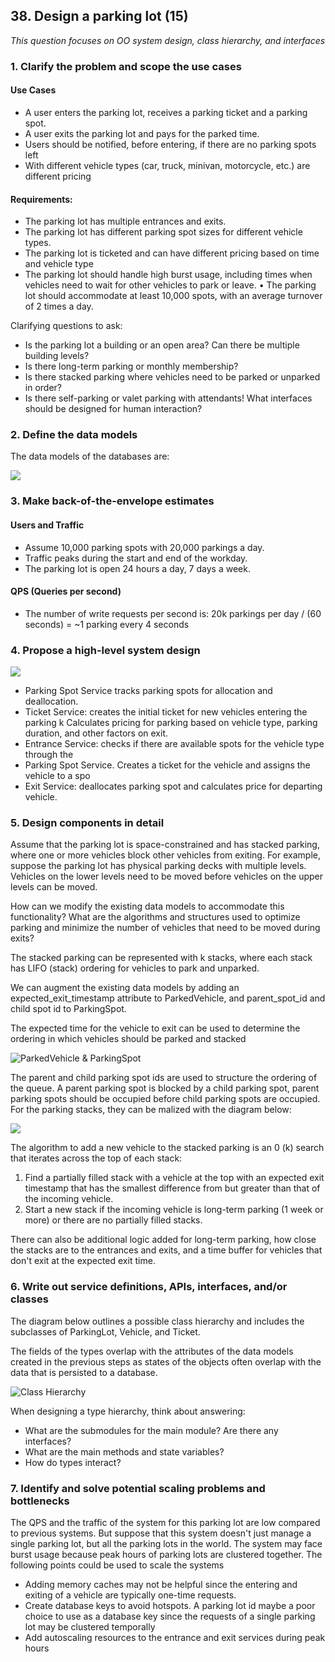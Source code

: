 ## 38. Design a parking lot (15)

*This question focuses on OO system design, class hierarchy, and interfaces*

### 1. Clarify the problem and scope the use cases

#### Use Cases
* A user enters the parking lot, receives a parking ticket and a parking spot.
* A user exits the parking lot and pays for the parked time.
* Users should be notified, before entering, if there are no parking spots left
* With different vehicle types (car, truck, minivan, motorcycle, etc.) are different pricing

#### Requirements:
* The parking lot has multiple entrances and exits.
* The parking lot has different parking spot sizes for different vehicle types.
* The parking lot is ticketed and can have different pricing based on time and vehicle type
* The parking lot should handle high burst usage, including times when vehicles need
  to wait for other vehicles to park or leave.
• The parking lot should accommodate at least 10,000 spots, with an average turnover
  of 2 times a day.

Clarifying questions to ask:
* Is the parking lot a building or an open area? Can there be multiple building levels?
* Is there long-term parking or monthly membership?
* Is there stacked parking where vehicles need to be parked or unparked in order?
* Is there self-parking or valet parking with attendants! What interfaces should be
  designed for human interaction?

### 2. Define the data models

The data models of the databases are:

![](imgs/0111.jpg)

### 3. Make back-of-the-envelope estimates
#### Users and Traffic
* Assume 10,000 parking spots with 20,000 parkings a day.
* Traffic peaks during the start and end of the workday.
* The parking lot is open 24 hours a day, 7 days a week.

#### QPS (Queries per second)
* The number of write requests per second is: 20k parkings per day / (60 seconds)
  = ~1 parking every 4 seconds

### 4. Propose a high-level system design

![](imgs/0112.jpg)

* Parking Spot Service tracks parking spots for allocation and deallocation.
* Ticket Service: creates the initial ticket for new vehicles entering the parking k
  Calculates pricing for parking based on vehicle type, parking duration, and other
  factors on exit.
* Entrance Service: checks if there are available spots for the vehicle type through the
* Parking Spot Service. Creates a ticket for the vehicle and assigns the vehicle to a spo
* Exit Service: deallocates parking spot and calculates price for departing vehicle.

### 5. Design components in detail

Assume that the parking lot is space-constrained and has stacked parking, where one or more
vehicles block other vehicles from exiting. For example, suppose the parking lot has physical
parking decks with multiple levels. Vehicles on the lower levels need to be moved before
vehicles on the upper levels can be moved. 

How can we modify the existing data models to accommodate this functionality? What are the 
algorithms and structures used to optimize parking and minimize the number of vehicles that 
need to be moved during exits?

The stacked parking can be represented with k stacks, where each stack has LIFO (stack) ordering for
vehicles to park and unparked. 

We can augment the existing data models by adding an expected_exit_timestamp attribute to 
ParkedVehicle, and parent_spot_id and child spot id to ParkingSpot. 

The expected time for the vehicle to exit can be used to determine the ordering in which 
vehicles should be parked and stacked

![ParkedVehicle & ParkingSpot](imgs/0112a.jpg)

The parent and child parking spot ids are used to structure the ordering of the queue. A
parent parking spot is blocked by a child parking spot, parent parking spots should be
occupied before child parking spots are occupied. For the parking stacks, they can be
malized with the diagram below:

![](imgs/0113.jpg)

The algorithm to add a new vehicle to the stacked parking is an 0 (k) search that iterates
across the top of each stack:

1. Find a partially filled stack with a vehicle at the top with an expected exit timestamp
   that has the smallest difference from but greater than that of the incoming vehicle.
2. Start a new stack if the incoming vehicle is long-term parking (1 week or more) or
   there are no partially filled stacks.

There can also be additional logic added for long-term parking, how close the stacks are to the
entrances and exits, and a time buffer for vehicles that don't exit at the expected exit time.

### 6. Write out service definitions, APIs, interfaces, and/or classes

The diagram below outlines a possible class hierarchy and includes the subclasses of ParkingLot,
Vehicle, and Ticket. 

The fields of the types overlap with the attributes of the data models created in the previous 
steps as states of the objects often overlap with the data that is persisted to a database.

![Class Hierarchy](imgs/0112b.jpg)

When designing a type hierarchy, think about answering:
* What are the submodules for the main module? Are there any interfaces?
* What are the main methods and state variables?
* How do types interact?

### 7. Identify and solve potential scaling problems and bottlenecks

The QPS and the traffic of the system for this parking lot are low compared to previous systems. 
But suppose that this system doesn't just manage a single parking lot, but all the parking lots in 
the world. The system may face burst usage because peak hours of parking lots are clustered together. 
The following points could be used to scale the systems

* Adding memory caches may not be helpful since the entering and exiting of a vehicle
  are typically one-time requests.
* Create database keys to avoid hotspots. A parking lot id maybe a poor choice to use as
  a database key since the requests of a single parking lot may be clustered temporally
* Add autoscaling resources to the entrance and exit services during peak hours
